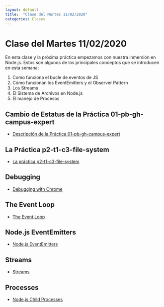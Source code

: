 ```yaml
---
layout: default
title:  "Clase del Martes 11/02/2020"
categories: Clases
---
```


# Clase del Martes 11/02/2020

En esta clase y la próxima práctica empezamos con nuestra inmersión en Node.js.
Estos son algunos de los principales conceptos que se introducen en esta semana:

1. Como funciona el bucle de eventos de JS
2. Cómo funcionan los EventEmitters y el Observer Pattern
3. Los Streams
4. El Sistema de Archivos en Node.js
5. El manejo de Procesos

## Cambio de Estatus de la Práctica 01-pb-gh-campus-expert

* [Descripción de la Práctica 01-pb-gh-campus-expert]({{site.baseurl}}/tema0-presentacion/pb-gh-campus-expert/)

## La Práctica p2-t1-c3-file-system

* [La práctica p2-t1-c3-file-system]({{site.baseurl}}/tema1-introduccion/practicas/p2-t1-c3-file-system/)

## Debugging

* [Debugging with Chrome]({{site.baseurl}}/tema1-introduccion/debugging)

## The Event Loop

* [The Event Loop]({{site.baseurl}}/tema2-async/event-loop/)

## Node.js EventEmitters

* [Node.js EventEmitters]({{site.baseurl}}/tema2-async/event-emitter.html)

## Streams

* [Streams]({{site.baseurl}}/tema1-introduccion/streams)

## Processes

* [Node.js Child Processes]({site.baseurl}}/tema2-async/processes)